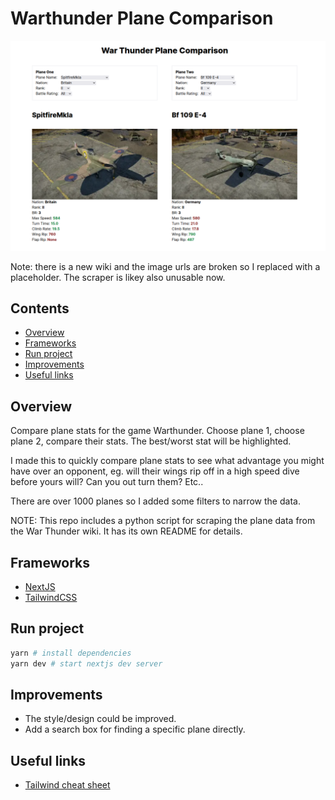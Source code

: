 # Warthunder Plane Comparison

![Project screenshot](./public/screenshot.png)

Note: there is a new wiki and the image urls are broken so I replaced with a placeholder. The scraper is likey also unusable now.

## Contents

- [Overview](#overview)
- [Frameworks](#frameworks)
- [Run project](#run-project)
- [Improvements](#improvements)
- [Useful links](#useful-links)

## Overview

Compare plane stats for the game Warthunder. Choose plane 1, choose plane 2, compare their stats. The best/worst stat will be highlighted.

I made this to quickly compare plane stats to see what advantage you might have over an opponent, eg. will their wings rip off in a high speed dive before yours will? Can you out turn them? Etc..

There are over 1000 planes so I added some filters to narrow the data.

NOTE: This repo includes a python script for scraping the plane data from the War Thunder wiki. It has its own README for details.

## Frameworks

- [NextJS](https://nextjs.org/docs)
- [TailwindCSS](https://tailwindcss.com/docs/installation)

## Run project

```sh
yarn # install dependencies
yarn dev # start nextjs dev server
```

## Improvements

- The style/design could be improved.
- Add a search box for finding a specific plane directly.

## Useful links

- [Tailwind cheat sheet](https://nerdcave.com/tailwind-cheat-sheet)
